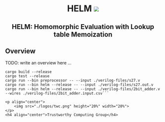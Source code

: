 <h1 align="center">HELM <a href="https://github.com/jimouris/helm/blob/main/LICENSE"><img src="https://img.shields.io/badge/license-MIT-blue.svg"></a> </h1>

<h2 align="center">HELM: Homomorphic Evaluation with Lookup table Memoization</h2>


## Overview
TODO: write an overview here ...

```shell
cargo build --release
cargo test --release
cargo run --bin preprocessor -- --input ./verilog-files/s27.v
cargo run --bin helm --release -- --input ./verilog-files/s27.out.v
cargo run --bin helm --release -- --input ./verilog-files/2bit_adder.v --wires ./verilog-files/2bit_adder.input.csv```

<p align="center">
    <img src="./logos/twc.png" height="20%" width="20%">
</p>
<h4 align="center">Trustworthy Computing Group</h4>
